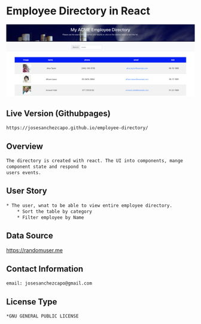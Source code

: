 # Employee Directory in React

![Screenshot](./readme_images/employee_directory.png)

## Live Version (Githubpages)
    https://josesanchezcapo.github.io/employee-directory/

## Overview
    The directory is created with react. The UI into components, mange component state and respond to
    users events.

## User Story
    * The user, wnat to be able to view entire employee directory.
        * Sort the table by category
        * Filter employee by Name

## Data Source
https://randomuser.me

## Contact Information

    email: josesanchezcapo@gmail.com

## License Type
    *GNU GENERAL PUBLIC LICENSE




